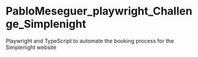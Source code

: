 # PabloMeseguer_playwright_Challenge_Simplenight
Playwright and TypeScript to automate the booking process for the Simplenight website

